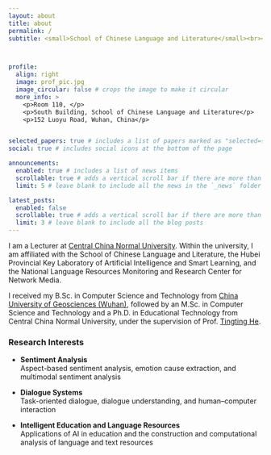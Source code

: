 ```yaml
---
layout: about
title: about
permalink: /
subtitle: <small>School of Chinese Language and Literature</small><br><small>Central China Normal University</small><br><small><i class="fa-solid fa-envelope"></i> ruifan@ccnu.edu.cn</small>



profile:
  align: right
  image: prof_pic.jpg
  image_circular: false # crops the image to make it circular
  more_info: >
    <p>Room 110, </p>
    <p>South Building, School of Chinese Language and Literature</p>
    <p>152 Luoyu Road, Wuhan, China</p>


selected_papers: true # includes a list of papers marked as "selected={true}"
social: true # includes social icons at the bottom of the page

announcements:
  enabled: true # includes a list of news items
  scrollable: true # adds a vertical scroll bar if there are more than 3 news items
  limit: 5 # leave blank to include all the news in the `_news` folder

latest_posts:
  enabled: false
  scrollable: true # adds a vertical scroll bar if there are more than 3 new posts items
  limit: 3 # leave blank to include all the blog posts
---
```


I am a Lecturer at [Central China Normal University](https://www.ccnu.edu.cn/). Within the university, I am affiliated with the School of Chinese Language and Literature, the Hubei Provincial Key Laboratory of Artificial Intelligence and Smart Learning, and the National Language Resources Monitoring and Research Center for Network Media.

I received my B.Sc. in Computer Science and Technology from [China University of Geosciences (Wuhan)](https://www.cug.edu.cn/), followed by an M.Sc. in Computer Science and Technology and a Ph.D. in Educational Technology from Central China Normal University, under the supervision of Prof. [Tingting He](https://cs.ccnu.edu.cn/info/1109/1821.htm).

### Research Interests

- **Sentiment Analysis**  
  Aspect-based sentiment analysis, emotion cause extraction, and multimodal sentiment analysis  

- **Dialogue Systems**  
  Task-oriented dialogue, dialogue understanding, and human–computer interaction  

- **Intelligent Education and Language Resources**  
  Applications of AI in education and the construction and computational analysis of language and text resources